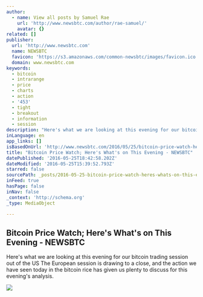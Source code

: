 ```yaml
---
author:
  - name: View all posts by Samuel Rae
    url: 'http://www.newsbtc.com/author/rae-samuel/'
    avatar: {}
related: []
publisher:
  url: 'http://www.newsbtc.com'
  name: NEWSBTC
  favicon: 'https://s3.amazonaws.com/common-newsbtc/images/favicon.ico'
  domain: www.newsbtc.com
keywords:
  - bitcoin
  - intrarange
  - price
  - charts
  - action
  - '453'
  - tight
  - breakout
  - information
  - session
description: "Here's what we are looking at this evening for our bitcoin trading session out of the US The European session is drawing to a close, and the action we have seen today in the bitcoin rice has given us plenty to discuss for this evening's analysis."
inLanguage: en
app_links: []
isBasedOnUrl: 'http://www.newsbtc.com/2016/05/25/bitcoin-price-watch-heres-whats-evening-2/'
title: "Bitcoin Price Watch; Here's What's on This Evening - NEWSBTC"
datePublished: '2016-05-25T18:42:58.202Z'
dateModified: '2016-05-25T15:39:52.793Z'
starred: false
sourcePath: _posts/2016-05-25-bitcoin-price-watch-heres-whats-on-this-evening-newsbtc.md
inFeed: true
hasPage: false
inNav: false
_context: 'http://schema.org'
_type: MediaObject

---
```

<article style=""><h1>Bitcoin Price Watch; Here's What's on This Evening - NEWSBTC</h1><p>Here's what we are looking at this evening for our bitcoin trading session out of the US The European session is drawing to a close, and the action we have seen today in the bitcoin rice has given us plenty to discuss for this evening's analysis.</p><img src="http://s3.amazonaws.com/main-newsbtc-images/2016/05/25162836/Screen-Shot-2016-05-25-at-17.24.56.png" /></article>